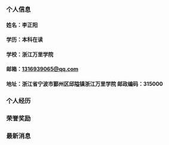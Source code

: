 ### 个人信息
#### 姓名：李正阳
#### 学历：本科在读
#### 学校：浙江万里学院
#### 邮箱：1316939065@qq.com
#### 地址：浙江省宁波市鄞州区邱隘镇浙江万里学院        邮政编码：315000

### 个人经历

### 荣誉奖励

### 最新消息
